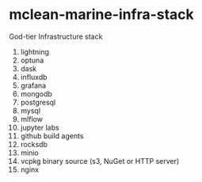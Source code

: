 # mclean-marine-infra-stack
God-tier Infrastructure stack

1. lightning
2. optuna
3. dask
4. influxdb
5. grafana
6. mongodb
7. postgresql
8. mysql
9. mlflow
10. jupyter labs
11. github build agents
12. rocksdb
13. minio
14. vcpkg binary source (s3, NuGet or HTTP server)
16. nginx
